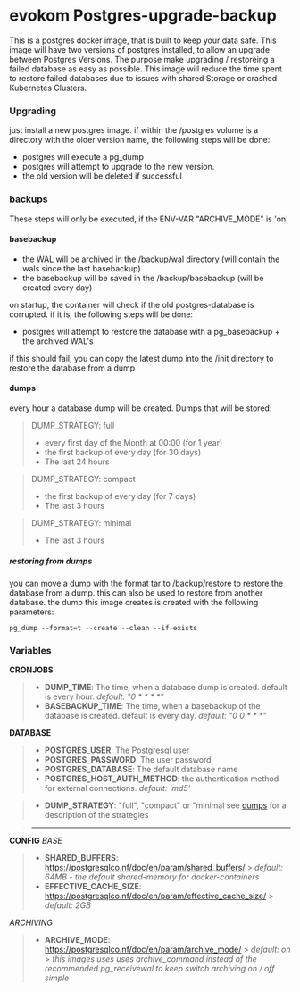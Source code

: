 # evokom Postgres-upgrade-backup

This is a postgres docker image, that is built to keep your data safe.
This image will have two versions of postgres installed, to allow an upgrade between Postgres Versions.
The purpose make upgrading / restoreing a failed database as easy as possible.
This image will reduce the time spent to restore failed databases due to issues with shared Storage or crashed Kubernetes Clusters.

### Upgrading

just install a new postgres image.
if within the /postgres volume is a directory with the older version name, the following steps will be done:

- postgres will execute a pg_dump
- postgres will attempt to upgrade to the new version.
- the old version will be deleted if successful

### backups

These steps will only be executed, if the ENV-VAR "ARCHIVE_MODE" is 'on'

#### basebackup

- the WAL will be archived in the /backup/wal directory (will contain the wals since the last basebackup)
- the basebackup will be saved in the /backup/basebackup (will be created every day)

on startup, the container will check if the old postgres-database is corrupted.
if it is, the following steps will be done:

- postgres will attempt to restore the database with a pg_basebackup + the archived WAL's

if this should fail, you can copy the latest dump into the /init directory to restore the database from a dump

#### dumps

every hour a database dump will be created.
Dumps that will be stored:

> DUMP_STRATEGY: full
>
> - every first day of the Month at 00:00 (for 1 year)
> - the first backup of every day (for 30 days)
> - The last 24 hours

> DUMP_STRATEGY: compact
>
> - the first backup of every day (for 7 days)
> - The last 3 hours

> DUMP_STRATEGY: minimal
>
> - The last 3 hours

##### restoring from dumps

you can move a dump with the format tar to /backup/restore to restore the database from a dump.
this can also be used to restore from another database.
the dump this image creates is created with the following parameters:

```
pg_dump --format=t --create --clean --if-exists
```

### Variables

**CRONJOBS**

> - **DUMP_TIME**: The time, when a database dump is created. default is every hour.
>   _default: "0 \* \* \* \*"_
> - **BASEBACKUP_TIME**: The time, when a basebackup of the database is created. default is every day.
>   _default: "0 0 \* \* \*"_

**DATABASE**

> - **POSTGRES_USER**: The Postgresql user
> - **POSTGRES_PASSWORD**: The user password
> - **POSTGRES_DATABASE**: The default database name
> - **POSTGRES_HOST_AUTH_METHOD**: the authentication method for external connections.
>   _default: 'md5'_

> - **DUMP_STRATEGY**: "full", "compact" or "minimal
>   see [dumps](#dumps) for a description of the strategies

> ---

**CONFIG**
_BASE_

> - **SHARED_BUFFERS**: https://postgresqlco.nf/doc/en/param/shared_buffers/ > _default: 64MB - the default shared-memory for docker-containers_
> - **EFFECTIVE_CACHE_SIZE**: https://postgresqlco.nf/doc/en/param/effective_cache_size/ > _default: 2GB_

_ARCHIVING_

> - **ARCHIVE_MODE**: https://postgresqlco.nf/doc/en/param/archive_mode/ > _default: on_ > _this images uses uses archive_command instead of the recommended pg_receivewal to keep switch archiving on
>   / off simple_
